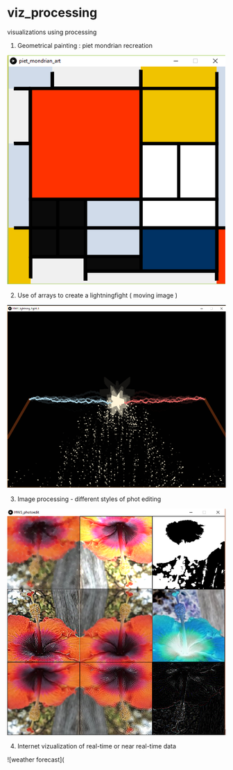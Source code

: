 # viz_processing
visualizations using processing

1) Geometrical painting :  piet mondrian recreation

![Piet Mondrian Art](piet_mondrian_art/images/piet-mondrian-composition-recreation.jpg)

2) Use of arrays to create a lightningfight ( moving image )

![wands](HW4_lightning_fight_6/lightningfight.png)

3) Image processing - different styles of phot editing

![flower](HW5_photoedit/HW5_photoedit/data/output.png)

4) Internet vizualization of real-time or near real-time data

![weather forecast](
